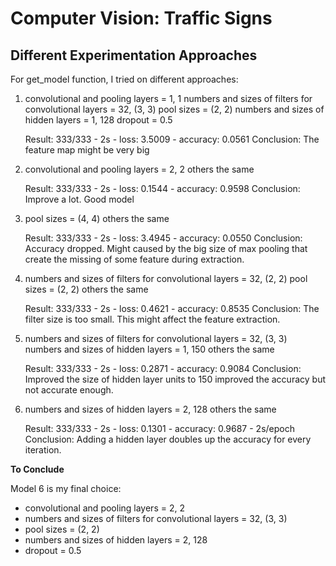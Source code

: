 # Computer Vision: Traffic Signs






## Different Experimentation Approaches 

For get_model function, I tried on different approaches:
1.  convolutional and pooling layers = 1, 1
    numbers and sizes of filters for convolutional layers = 32, (3, 3)
    pool sizes = (2, 2)
    numbers and sizes of hidden layers = 1, 128
    dropout = 0.5

    Result: 333/333 - 2s - loss: 3.5009 - accuracy: 0.0561
    Conclusion: The feature map might be very big 

2.  convolutional and pooling layers = 2, 2
    others the same

    Result: 333/333 - 2s - loss: 0.1544 - accuracy: 0.9598
    Conclusion: Improve a lot. Good model

3.  pool sizes = (4, 4)
    others the same

    Result: 333/333 - 2s - loss: 3.4945 - accuracy: 0.0550
    Conclusion: Accuracy dropped. Might caused by the big size of max pooling that create the missing of some feature during extraction. 

4.  numbers and sizes of filters for convolutional layers = 32, (2, 2)
    pool sizes = (2, 2)
    others the same

    Result: 333/333 - 2s - loss: 0.4621 - accuracy: 0.8535
    Conclusion: The filter size is too small. This might affect the feature extraction.

5.  numbers and sizes of filters for convolutional layers = 32, (3, 3)
    numbers and sizes of hidden layers = 1, 150
    others the same

    Result: 333/333 - 2s - loss: 0.2871 - accuracy: 0.9084
    Conclusion: Improved the size of hidden layer units to 150 improved the accuracy but not accurate enough.

6.  numbers and sizes of hidden layers = 2, 128
    others the same

    Result: 333/333 - 2s - loss: 0.1301 - accuracy: 0.9687 - 2s/epoch
    Conclusion: Adding a hidden layer doubles up the accuracy for every iteration. 

**To Conclude**

Model 6 is my final choice:
- convolutional and pooling layers = 2, 2
- numbers and sizes of filters for convolutional layers = 32, (3, 3)
- pool sizes = (2, 2)
- numbers and sizes of hidden layers = 2, 128
- dropout = 0.5
